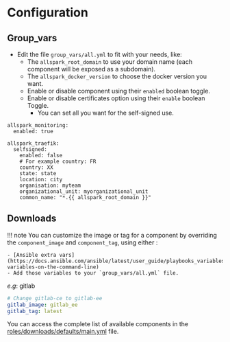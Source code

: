 # Configuration

## Group_vars
- Edit the file `group_vars/all.yml` to fit with
your needs, like:
  - The `allspark_root_domain` to use your domain name
    (each component will be exposed as a subdomain).
  - The `allspark_docker_version` to choose the docker version you want.
  - Enable or disable component using their `enabled` boolean toggle.
  - Enable or disable certificates option using their `enable` boolean Toggle.
    - You can set all you want for the self-signed use.

```
allspark_monitoring:
  enabled: true

allspark_traefik:
  selfsigned:
    enabled: false
    # For example country: FR
    country: XX
    state: state
    location: city
    organisation: myteam
    organizational_unit: myorganizational_unit
    common_name: "*.{{ allspark_root_domain }}"
```

## Downloads

!!! note
    You can customize the image or tag for a component by overriding the `component_image` and `component_tag`, using either :

    - [Ansible extra vars](https://docs.ansible.com/ansible/latest/user_guide/playbooks_variables.html#passing-variables-on-the-command-line)
    - Add those variables to your `group_vars/all.yml` file.

_e.g_: gitlab

```yaml
# Change gitlab-ce to gitlab-ee
gitlab_image: gitlab_ee
gitlab_tag: latest
```

You can access the complete list of available components in the [roles/downloads/defaults/main.yml](https://github.com/TheFkinCompany/allspark/blob/master/roles/download/defaults/main.yml) file.
